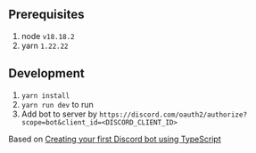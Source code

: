 ## Prerequisites

1. node `v18.18.2`
2. yarn `1.22.22`

## Development

1. `yarn install`
2. `yarn run dev` to run
3. Add bot to server by `https://discord.com/oauth2/authorize?scope=bot&client_id=<DISCORD_CLIENT_ID>`

Based on [Creating your first Discord bot using TypeScript](https://dev.to/fellipeutaka/creating-your-first-discord-bot-using-typescript-1eh6)
